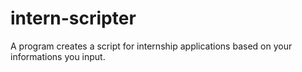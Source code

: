 # intern-scripter
A program creates a script for internship applications based on your informations you input.
